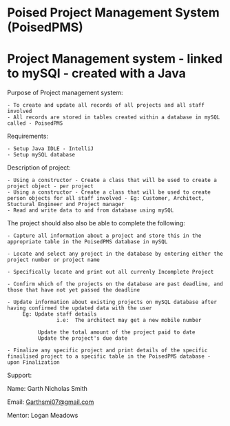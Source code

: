 # Poised Project Management System (PoisedPMS)
# Project Management system - linked to mySQl - created with a Java

Purpose of Project management system:

    - To create and update all records of all projects and all staff involved
    - All records are stored in tables created within a database in mySQL called - PoisedPMS

Requirements:

    - Setup Java IDLE - IntelliJ
    - Setup mySQL database 

Description of project:

    - Using a constructor - Create a class that will be used to create a project object - per project
    - Using a constructor - Create a class that will be used to create person objects for all staff involved - Eg: Customer, Architect, Stuctural Engineer and Project manager
    - Read and write data to and from database using mySQL


The project should also also be able to complete the following:

    - Capture all information about a project and store this in the appropriate table in the PoisedPMS database in mySQL

    - Locate and select any project in the database by entering either the project number or project name

    - Specifically locate and print out all currenly Incomplete Project 
    
    - Confirm which of the projects on the database are past deadline, and those that have not yet passed the deadline
    
    - Update information about existing projects on mySQL database after having confirmed the updated data with the user
         Eg: Update staff details 
                    i.e:  The architect may get a new mobile number
        
              Update the total amount of the project paid to date
              Update the project's due date
     
    - Finalize any specific project and print details of the specific finailised project to a specific table in the PoisedPMS database - upon Finalization
    
    
Support:

Name: Garth Nicholas Smith

Email: Garthsmi07@gmail.com

Mentor: Logan Meadows
    
